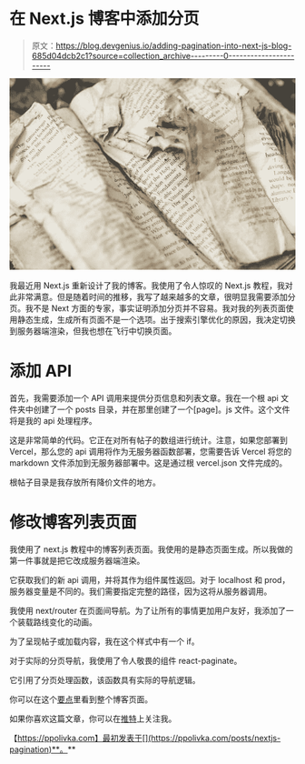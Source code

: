 # 在 Next.js 博客中添加分页

> 原文：<https://blog.devgenius.io/adding-pagination-into-next-js-blog-685d04dcb2c1?source=collection_archive---------0----------------------->

![](img/649127b603fb774046b7c41cace91479.png)

我最近用 Next.js 重新设计了我的博客。我使用了令人惊叹的 Next.js 教程，我对此非常满意。但是随着时间的推移，我写了越来越多的文章，很明显我需要添加分页。我不是 Next 方面的专家，事实证明添加分页并不容易。我对我的列表页面使用静态生成，生成所有页面不是一个选项。出于搜索引擎优化的原因，我决定切换到服务器端渲染，但我也想在飞行中切换页面。

# 添加 API

首先，我需要添加一个 API 调用来提供分页信息和列表文章。我在一个根 api 文件夹中创建了一个 posts 目录，并在那里创建了一个[page]。js 文件。这个文件将是我的 api 处理程序。

这是非常简单的代码。它正在对所有帖子的数组进行统计。注意，如果您部署到 Vercel，那么您的 api 调用将作为无服务器函数部署，您需要告诉 Vercel 将您的 markdown 文件添加到无服务器部署中。这是通过根 vercel.json 文件完成的。

根帖子目录是我存放所有降价文件的地方。

# 修改博客列表页面

我使用了 next.js 教程中的博客列表页面。我使用的是静态页面生成。所以我做的第一件事就是把它改成服务器端渲染。

它获取我们的新 api 调用，并将其作为组件属性返回。对于 localhost 和 prod，服务器变量是不同的。我们需要指定完整的路径，因为这将从服务器调用。

我使用 next/router 在页面间导航。为了让所有的事情更加用户友好，我添加了一个装载路线变化的动画。

为了呈现帖子或加载内容，我在这个样式中有一个 if。

对于实际的分页导航，我使用了令人敬畏的组件 react-paginate。

它引用了分页处理函数，该函数具有实际的导航逻辑。

你可以在这个[要点](https://gist.github.com/PavlikPolivka/a3125f354757a498f769ed28a2840991)里看到整个博客页面。

如果你喜欢这篇文章，你可以在[推特](https://twitter.com/pavel_polivka)上关注我。

【https://ppolivka.com】最初发表于[](https://ppolivka.com/posts/nextjs-pagination)**。**